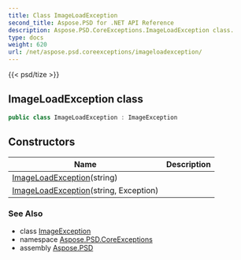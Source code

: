 ```yaml
---
title: Class ImageLoadException
second_title: Aspose.PSD for .NET API Reference
description: Aspose.PSD.CoreExceptions.ImageLoadException class. 
type: docs
weight: 620
url: /net/aspose.psd.coreexceptions/imageloadexception/
---
```

{{< psd/tize >}}
## ImageLoadException class

```csharp
public class ImageLoadException : ImageException
```

## Constructors

| Name | Description |
| --- | --- |
| [ImageLoadException](imageloadexception/#constructor)(string) |  |
| [ImageLoadException](imageloadexception/#constructor_1)(string, Exception) |  |

### See Also

* class [ImageException](../imageexception/)
* namespace [Aspose.PSD.CoreExceptions](../../aspose.psd.coreexceptions/)
* assembly [Aspose.PSD](../../)


